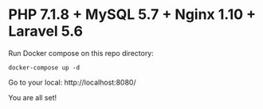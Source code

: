 # PHP 7.1.8 + MySQL 5.7 + Nginx 1.10 + Laravel 5.6

Run Docker compose on this repo directory:
```
docker-compose up -d
```

Go to your local:
http://localhost:8080/

You are all set!
